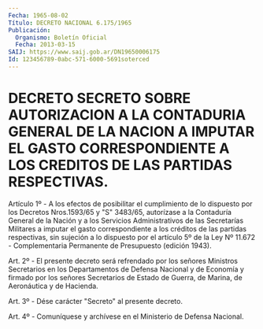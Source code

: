 ```yaml
---
Fecha: 1965-08-02
Título: DECRETO NACIONAL 6.175/1965
Publicación:
  Organismo: Boletín Oficial
  Fecha: 2013-03-15
SAIJ: https://www.saij.gob.ar/DN19650006175
Id: 123456789-0abc-571-6000-5691soterced
---
```

# DECRETO SECRETO SOBRE AUTORIZACION A LA CONTADURIA GENERAL DE LA NACION A IMPUTAR EL GASTO CORRESPONDIENTE A LOS CREDITOS DE LAS PARTIDAS RESPECTIVAS.

<a id="1"></a>
Artículo 1º - A los efectos de posibilitar el cumplimiento de lo dispuesto por los Decretos Nros.1593/65 y "S" 3483/65, autorízase a la Contaduría General de la Nación y a los Servicios Administrativos de las Secretarías Militares a imputar el gasto correspondiente a los créditos de las partidas respectivas, sin sujeción a lo dispuesto por el artículo 5º de la Ley Nº 11.672 - Complementaria Permanente de Presupuesto (edición 1943).

<a id="2"></a>
Art. 2º - El presente decreto será refrendado por los señores Ministros Secretarios en los Departamentos de Defensa Nacional y de Economía y firmado por los señores Secretarios de Estado de Guerra, de Marina, de Aeronáutica y de Hacienda.

<a id="3"></a>
Art. 3º - Dése carácter "Secreto" al presente decreto.

<a id="4"></a>
Art. 4º - Comuníquese y archívese en el Ministerio de Defensa Nacional.